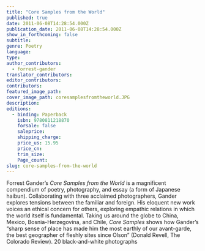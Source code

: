 ```yaml
---
title: "Core Samples from the World"
published: true
date: 2011-06-08T14:28:54.000Z
publication_date: 2011-06-08T14:28:54.000Z
show_in_forthcoming: false
subtitle:
genre: Poetry
language:
type:
author_contributors:
  - forrest-gander
translator_contributors:
editor_contributors:
contributors:
featured_image_path:
cover_image_path: coresamplesfromtheworld.JPG
description:
editions:
  - binding: Paperback
    isbn: 9780811218870
    forsale: false
    saleprice:
    shipping_charge:
    price_us: 15.95
    price_cn:
    trim_size:
    Page_count:
slug: core-samples-from-the-world
---
```


Forrest Gander’s _Core Samples from the World_ is a magnificent compendium of poetry, photography, and essay (a form of Japanese haibun). Collaborating with three acclaimed photographers, Gander explores tensions between the familiar and foreign. His eloquent new work voices an ethical concern for others, exploring empathic relations in which the world itself is fundamental. Taking us around the globe to China, Mexico, Bosnia-Herzegovina, and Chile, _Core Samples_ shows how Gander’s “sharp sense of place has made him the most earthly of our avant-garde, the best geographer of fleshly sites since Olson” (Donald Revell, The Colorado Review). 20 black-and-white photographs


